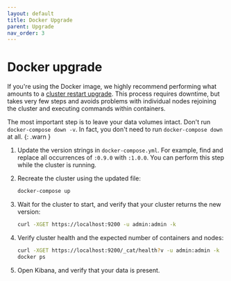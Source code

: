 ```yaml
---
layout: default
title: Docker Upgrade
parent: Upgrade
nav_order: 3
---
```


# Docker upgrade

If you're using the Docker image, we highly recommend performing what amounts to a [cluster restart upgrade](../cluster-restart/). This process requires downtime, but takes very few steps and avoids problems with individual nodes rejoining the cluster and executing commands within containers.

The most important step is to leave your data volumes intact. Don't run `docker-compose down -v`. In fact, you don't need to run `docker-compose down` at all.
{: .warn }

1. Update the version strings in `docker-compose.yml`. For example, find and replace all occurrences of `:0.9.0` with `:1.0.0`. You can perform this step while the cluster is running.

1. Recreate the cluster using the updated file:

   ```bash
   docker-compose up
   ```

1. Wait for the cluster to start, and verify that your cluster returns the new version:

   ```bash
   curl -XGET https://localhost:9200 -u admin:admin -k
   ```

1. Verify cluster health and the expected number of containers and nodes:

   ```bash
   curl -XGET https://localhost:9200/_cat/health?v -u admin:admin -k
   docker ps
   ```

1. Open Kibana, and verify that your data is present.
